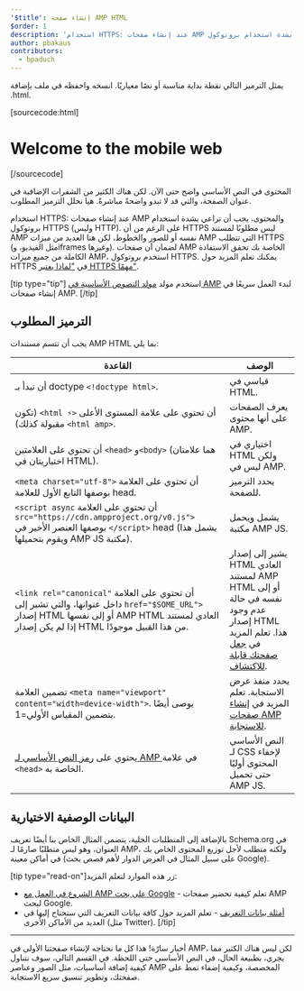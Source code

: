 ```yaml
---
'$title': إنشاء صفحة AMP HTML
$order: 1
description: 'استخدام HTTPS: عند إنشاء صفحات AMP والمحتوى، فيجب أن تراعي بشدة استخدام بروتوكول HTTPS (وليسHTTP). بالرغم من أن, HTTPS ليس مطلوبًا لمستند AMP نفسه أو ...'
author: pbakaus
contributors:
  - bpaduch
---
```


يمثل الترميز التالي نقطة بداية مناسبة أو نصًا معياريًا. انسخه واحفظه في ملف بإضافة ‎.html.

[sourcecode:html]

<!doctype html>
<html amp lang="en">
  <head>
    <meta charset="utf-8">
    <script async src="https://cdn.ampproject.org/v0.js"></script>
    <title>Hello, AMPs</title>
    <link rel="canonical" href="{{doc.url}}">
    <meta name="viewport" content="width=device-width">
    <script type="application/ld+json">
      {
        "@context": "http://schema.org",
        "@type": "NewsArticle",
        "headline": "Open-source framework for publishing content",
        "datePublished": "2015-10-07T12:02:41Z",
        "image": [
          "logo.jpg"
        ]
      }
    </script>
    <style amp-boilerplate>body{-webkit-animation:-amp-start 8s steps(1,end) 0s 1 normal both;-moz-animation:-amp-start 8s steps(1,end) 0s 1 normal both;-ms-animation:-amp-start 8s steps(1,end) 0s 1 normal both;animation:-amp-start 8s steps(1,end) 0s 1 normal both}@-webkit-keyframes -amp-start{from{visibility:hidden}to{visibility:visible}}@-moz-keyframes -amp-start{from{visibility:hidden}to{visibility:visible}}@-ms-keyframes -amp-start{from{visibility:hidden}to{visibility:visible}}@-o-keyframes -amp-start{from{visibility:hidden}to{visibility:visible}}@keyframes -amp-start{from{visibility:hidden}to{visibility:visible}}</style><noscript><style amp-boilerplate>body{-webkit-animation:none;-moz-animation:none;-ms-animation:none;animation:none}</style></noscript>
  </head>
  <body>
    <h1>Welcome to the mobile web</h1>
  </body>
</html>
[/sourcecode]

المحتوى في النص الأساسي واضح حتى الآن. لكن هناك الكثير من الشفرات الإضافية في عنوان الصفحة، والتي قد لا تبدو واضحةً مباشرةً. هيا نحلل الترميز المطلوب.

استخدام HTTPS: عند إنشاء صفحات AMP والمحتوى، يجب أن تراعي بشدة استخدام بروتوكول HTTPS (وليس HTTP). على الرغم من أن HTTPS ليس مطلوبًا لمستند AMP نفسه أو للصور والخطوط، لكن هنا العديد من ميزات AMP التي تتطلب HTTPS (مثل الفيديو، وiframes وغيرها). لضمان أن صفحات AMP الخاصة بك تحقق الاستفادة الكاملة من جميع ميزات AMP، استخدم بروتوكول HTTPS. يمكنك تعلم المزيد حول HTTPS في ["لماذا يعتبر HTTPS مهمًا"](https://developers.google.com/web/fundamentals/security/encrypt-in-transit/why-https).

[tip type="tip"] استخدم مولد [مولد النصوص الأساسية في AMP](/boilerplate) لبدء العمل سريعًا في إنشاء صفحات AMP. [/tip]

## الترميز المطلوب

يجب أن تتسم مستندات AMP HTML بما يلي:

| القاعدة                                                                                                                                                                                                                                                                        | الوصف                                                                                                                                                                                                            |
| ------------------------------------------------------------------------------------------------------------------------------------------------------------------------------------------------------------------------------------------------------------------------------ | ---------------------------------------------------------------------------------------------------------------------------------------------------------------------------------------------------------------- |
| أن تبدأ بـ doctype <span dir="ltr" class="nowrap">`<!doctype html>`</span>.                                                                                                                                                                                         | قياسي في HTML.                                                                                                                                                                                                   |
| أن تحتوي على علامة المستوى الأعلى <span dir="ltr" class="nowrap">`<html ⚡>`</span> (تكون <span dir="ltr" class="nowrap">`<html amp>`</span> مقبولة كذلك).                                                                                               | يعرف الصفحات على أنها محتوى AMP.                                                                                                                                                                                 |
| أن تحتوي على العلامتين `<head>` و`<body>` (هما علامتان اختياريتان في HTML).                                                                                                                                                                                                    | اختياري في HTML ولكن ليس في AMP.                                                                                                                                                                                 |
| أن تحتوي على العلامة <span dir="ltr" class="nowrap">`<meta charset="utf-8">`</span> بوصفها التابع الأول للعلامة head.                                                                                                                                               | يحدد الترميز للصفحة.                                                                                                                                                                                             |
| أن تحتوي على العلامة <span dir="ltr" class="nowrap">`<script async src="https://cdn.ampproject.org/v0.js"></script>`</span> بوصفها العنصر الأخير في head (يشمل هذا مكتبة <span dir="ltr" class="nowrap">AMP JS</span> ويقوم بتحميلها).                              | يشمل ويحمل مكتبة AMP JS.                                                                                                                                                                                         |
| أن تحتوي على العلامة <span dir="ltr" class="nowrap">`<link rel="canonical" href="$SOME_URL">`</span> داخل عنوانها، والتي تشير إلى إصدار HTML العادي لمستند <span dir="ltr" class="nowrap">AMP HTML</span> أو إلى نفسها إذا لم يكن إصدار HTML من هذا القبيل موجودًا. | يشير إلى إصدار HTML العادي لمستند AMP HTML أو إلى نفسه في حالة عدم وجود إصدار HTML هذا. تعلم المزيد في [جعل صفحتك قابلة للاكتشاف](../../../../documentation/guides-and-tutorials/optimize-measure/discovery.md). |
| تضمين العلامة `<meta name="viewport" content="width=device-width">`. يوصى أيضًا بتضمين المقياس الأولي=1.                                                                                                                                                                       | يحدد منفذ عرض الاستجابة. تعلم المزيد في [إنشاء صفحات AMP للاستجابة](../../../../documentation/guides-and-tutorials/develop/style_and_layout/responsive_design.md).                                               |
| يحتوي على [رمز النص الأساسي لـ AMP ](../../../../documentation/guides-and-tutorials/learn/spec/amp-boilerplate.md) في علامة `<head>` الخاصة به.                                                                                                                                | النص الأساسي لـ CSS لإخفاء المحتوى أوليًا حتى تحميل AMP JS.                                                                                                                                                      |

## البيانات الوصفية الاختيارية

بالإضافة إلى المتطلبات الجلية، يتضمن المثال الخاص بنا أيضًا تعريف Schema.org في العنوان، وهو ليس متطلبًا صارمًا لـ AMP، ولكنه متطلب لأجل توزيع المحتوى الخاص بك في أماكن معينة (على سبيل المثال في العرض الدوار لأهم قصص بحث Google).

[tip type="read-on"]زر هذه الموارد لتعلم المزيد:

- [الشروع في العمل مع AMP على بحث Google](https://developers.google.com/amp/docs) - تعلم كيفية تحضير صفحات AMP لبحث Google.
- [أمثلة بيانات التعريف](https://github.com/ampproject/amphtml/tree/main/examples/metadata-examples) - تعلم المزيد حول كافة بيانات التعريف التي ستحتاج إليها في العديد من الأماكن الأخرى (مثل Twitter). [/tip]

<hr>

أخبار سارّة! هذا كل ما نحتاجه لإنشاء صفحتنا الأولى في AMP، لكن ليس هناك الكثير مما يجري، بطبيعة الحال، في النص الأساسي حتى اللحظة. في القسم التالي، سوف نتناول كيفية إضافة أساسيات، مثل الصور وعناصر AMP المخصصة، وكيفية إضفاء نمط على صفحتك، وتطوير تنسيق سريع الاستجابة.
